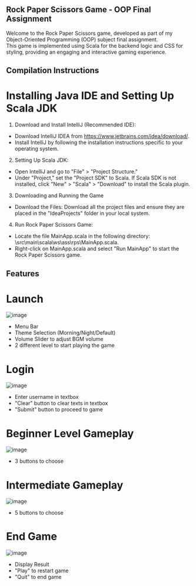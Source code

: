 ## Rock Paper Scissors Game - OOP Final Assignment
Welcome to the Rock Paper Scissors game, developed as part of my Object-Oriented Programming (OOP) subject final assignment.<br>
This game is implemented using Scala for the backend logic and CSS for styling, providing an engaging and interactive gaming experience.<br>

## Compilation Instructions
# Installing Java IDE and Setting Up Scala JDK
1. Download and Install IntelliJ (Recommended IDE):
- Download IntelliJ IDEA from https://www.jetbrains.com/idea/download/.
- Install IntelliJ by following the installation instructions specific to your operating system.

2. Setting Up Scala JDK:
- Open IntelliJ and go to "File" > "Project Structure."
- Under "Project," set the "Project SDK" to Scala. If Scala SDK is not installed, click "New" > "Scala" > "Download" to install the Scala plugin.

3. Downloading and Running the Game
- Download the Files:
Download all the project files and ensure they are placed in the "IdeaProjects" folder in your local system.

4. Run Rock Paper Scissors Game:
- Locate the file MainApp.scala in the following directory: \src\main\scala\ws\ass\rps\MainApp.scala.
- Right-click on MainApp.scala and select "Run MainApp" to start the Rock Paper Scissors game.

## Features
# Launch
![image](https://github.com/weiSan02/RockPaperScissors/assets/86460890/c33374ee-b73a-4f00-9aca-f3f8b988f4d3)
- Menu Bar
- Theme Selection (Morning/Night/Default)
- Volume Slider to adjust BGM volume
- 2 different level to start playing the game

# Login
![image](https://github.com/weiSan02/RockPaperScissors/assets/86460890/e6a61f41-f8a4-4b9f-bbaf-aebb28248605)
- Enter username in textbox
- "Clear" button to clear texts in textbox
- "Submit" button to proceed to game

# Beginner Level Gameplay
![image](https://github.com/weiSan02/RockPaperScissors/assets/86460890/043e0700-fb5f-457d-9ccd-76103bf946d8)
- 3 buttons to choose

# Intermediate Gameplay
![image](https://github.com/weiSan02/RockPaperScissors/assets/86460890/9b4c42fa-51f9-42f7-a1bc-7cfc6cd2a54d)
- 5 buttons to choose

# End Game
![image](https://github.com/weiSan02/RockPaperScissors/assets/86460890/4a9a7536-8248-4e1f-86ad-85300ebc32bd)
- Display Result
- "Play" to restart game
- "Quit" to end game
